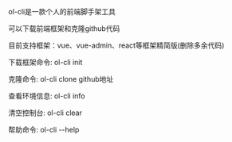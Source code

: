 ol-cli是一款个人的前端脚手架工具

可以下载前端框架和克隆github代码

目前支持框架：vue、vue-admin、react等框架精简版(删除多余代码)

下载框架命令: ol-cli init

克隆命令: ol-cli clone github地址

查看环境信息: ol-cli info

清空控制台: ol-cli clear

帮助命令: ol-cli --help